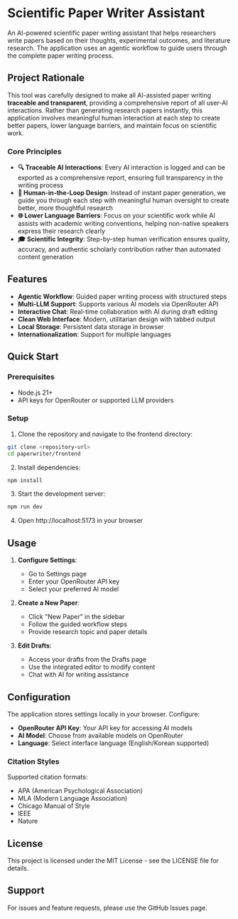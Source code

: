 # Scientific Paper Writer Assistant

An AI-powered scientific paper writing assistant that helps researchers write papers based on their thoughts, experimental outcomes, and literature research. The application uses an agentic workflow to guide users through the complete paper writing process.

## Project Rationale

This tool was carefully designed to make all AI-assisted paper writing **traceable and transparent**, providing a comprehensive report of all user-AI interactions. Rather than generating research papers instantly, this application involves meaningful human interaction at each step to create better papers, lower language barriers, and maintain focus on scientific work.

### Core Principles

- **🔍 Traceable AI Interactions**: Every AI interaction is logged and can be exported as a comprehensive report, ensuring full transparency in the writing process
- **👥 Human-in-the-Loop Design**: Instead of instant paper generation, we guide you through each step with meaningful human oversight to create better, more thoughtful research
- **🌐 Lower Language Barriers**: Focus on your scientific work while AI assists with academic writing conventions, helping non-native speakers express their research clearly
- **🎓 Scientific Integrity**: Step-by-step human verification ensures quality, accuracy, and authentic scholarly contribution rather than automated content generation

## Features

- **Agentic Workflow**: Guided paper writing process with structured steps
- **Multi-LLM Support**: Supports various AI models via OpenRouter API
- **Interactive Chat**: Real-time collaboration with AI during draft editing
- **Clean Web Interface**: Modern, utilitarian design with tabbed output
- **Local Storage**: Persistent data storage in browser
- **Internationalization**: Support for multiple languages

## Quick Start

### Prerequisites

- Node.js 21+
- API keys for OpenRouter or supported LLM providers

### Setup

1. Clone the repository and navigate to the frontend directory:
```bash
git clone <repository-url>
cd paperwriter/frontend
```

2. Install dependencies:
```bash
npm install
```

3. Start the development server:
```bash
npm run dev
```

4. Open http://localhost:5173 in your browser

## Usage

1. **Configure Settings**:
   - Go to Settings page
   - Enter your OpenRouter API key
   - Select your preferred AI model

2. **Create a New Paper**:
   - Click "New Paper" in the sidebar
   - Follow the guided workflow steps
   - Provide research topic and paper details

3. **Edit Drafts**:
   - Access your drafts from the Drafts page
   - Use the integrated editor to modify content
   - Chat with AI for writing assistance

## Configuration

The application stores settings locally in your browser. Configure:

- **OpenRouter API Key**: Your API key for accessing AI models
- **AI Model**: Choose from available models on OpenRouter
- **Language**: Select interface language (English/Korean supported)

### Citation Styles

Supported citation formats:
- APA (American Psychological Association)
- MLA (Modern Language Association)
- Chicago Manual of Style
- IEEE
- Nature

## License

This project is licensed under the MIT License - see the LICENSE file for details.

## Support

For issues and feature requests, please use the GitHub Issues page.